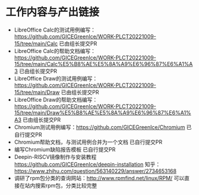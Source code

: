 # 工作内容与产出链接 
* LibreOffice Calc的测试用例编写：https://github.com/GICEGreenIce/WORK-PLCT20221009-15/tree/main/Calc 已由组长提交PR
* LibreOffice Calc的帮助文档编写：https://github.com/GICEGreenIce/WORK-PLCT20221009-15/tree/main/Calc%E5%B8%AE%E5%8A%A9%E6%96%87%E6%A1%A3 已由组长提交PR
* LibreOffice Draw的测试用例编写：https://github.com/GICEGreenIce/WORK-PLCT20221009-15/tree/main/Draw 已由组长提交PR
* LibreOffice Draw的帮助文档编写：https://github.com/GICEGreenIce/WORK-PLCT20221009-15/tree/main/Draw%E5%B8%AE%E5%8A%A9%E6%96%87%E6%A1%A3 已由组长提交PR
* Chromium测试用例编写：https://github.com/GICEGreenIce/Chromium 已自行提交PR
* Chromium帮助文档，与测试用例合并为一个文档 已自行提交PR
* 编写Chromium缺陷报告模板 已自行提交PR
* Deepin-RISCV镜像制作与安装教程 https://github.com/GICEGreenIce/deepin-installation  知乎：https://www.zhihu.com/question/563140229/answer/2734653168
* 调研了rpm包分类的查询网站：http://www.rpmfind.net/linux/RPM/ 可以直接在站内搜索rpm包，分类比较完整
